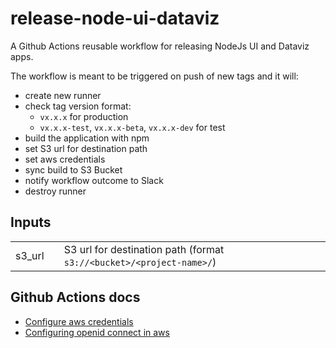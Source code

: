 # release-node-ui-dataviz
A Github Actions reusable workflow for releasing NodeJs UI and Dataviz apps.

The workflow is meant to be triggered on push of new tags and it will:
- create new runner
- check tag version format:
    - `vx.x.x` for production
    - `vx.x.x-test`, `vx.x.x-beta`, `vx.x.x-dev` for test
- build the application with npm
- set S3 url for destination path
- set aws credentials
- sync build to S3 Bucket
- notify workflow outcome to Slack
- destroy runner

## Inputs

|        |   |                                                                      |
|--------|---|----------------------------------------------------------------------|
| s3_url |   | S3 url for destination path (format `s3://<bucket>/<project-name>/`) |

## Github Actions docs
- [Configure aws credentials](https://github.com/aws-actions/configure-aws-credentials#sample-iam-role-cloudformation-template)
- [Configuring openid connect in aws](https://docs.github.com/en/actions/deployment/security-hardening-your-deployments/configuring-openid-connect-in-amazon-web-services)
